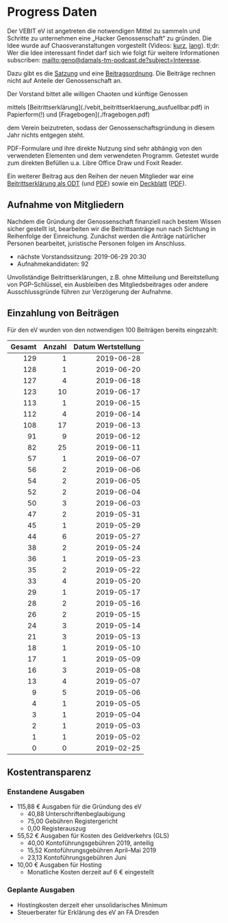 
# Progress Daten


Der VEBIT eV ist angetreten die notwendigen Mittel zu sammeln und
Schritte zu unternehmen eine „Hacker Genossenschaft“ zu gründen.
Die Idee wurde auf Chaosveranstaltungen vorgestellt
(Videos: [kurz](https://media.ccc.de/v/34c3-9256-lightning_talks_day_2#t=2721 "Lighningtalks Tag 2, 34c3"), [lang](https://media.ccc.de/v/35c3chaoswest-37-hacker-eg-genossenschaft-fr-chaosnahes-wirtschaften "ChaosWest, 35c3")).
tl;dr: Wer die Idee interessant findet darf sich wie folgt für weitere Informationen subscriben: <mailto:geno@damals-tm-podcast.de?subject=Interesse>.

Dazu gibt es die [Satzung] und eine [Beitragsordnung].
Die Beiträge rechnen nicht auf Anteile der Genossenschaft an.

Der Vorstand bittet alle willigen Chaoten und künftige Genossen
<!--**bis 17. Juni 2019**--> mittels [Beitrittserklärung](./vebit_beitrittserklaerung_ausfuellbar.pdf) in Papierform(!) und [Fragebogen](./fragebogen.pdf)
dem Verein beizutreten, sodass der Genossenschaftsgründung in
diesem Jahr nichts entgegen steht.

PDF-Formulare und ihre direkte Nutzung sind sehr abhängig von den
verwendeten Elementen und dem verwendeten Programm. Getestet wurde
zum direkten Befüllen u.a. Libre Office Draw und Foxit Reader.
  
Ein weiterer Beitrag aus den Reihen der neuen Mitglieder war eine
[Beitrittserklärung als ODT](./vebit_beitrittserklaerung_ausfuellbar.odt)
(und [PDF](./vebit_beitrittserklaerung_ausfuellbar.pdf)) sowie ein
[Deckblatt](./vebit_rueckadressblatt_ausfuellbar.odt)
([PDF](./vebit_rueckadressblatt_ausfuellbar.pdf)).

[Satzung]: https://git.vebit.xyz/vebit/wiki/src/branch/master/satzung.markdown
[Beitragsordnung]: https://git.vebit.xyz/vebit/wiki/src/branch/master/beitragsordnung.markdown

## Aufnahme von Mitgliedern

Nachdem die Gründung der Genossenschaft finanziell nach bestem Wissen
sicher gestellt ist, bearbeiten wir die Beitrittsanträge nun nach
Sichtung in Reihenfolge der Einreichung. Zunächst werden die Anträge
natürlicher Personen bearbeitet, juristische Personen folgen
im Anschluss.

* nächste Vorstandssitzung: 2019-06-29 20:30
* Aufnahmekandidaten: 92

Unvollständige Beitrittserklärungen, z.B. ohne Mitteilung und
Bereitstellung von PGP-Schlüssel, ein Ausbleiben des Mitgliedsbeitrages
oder andere Ausschlussgründe führen zur Verzögerung der Aufnahme.

## Einzahlung von Beiträgen
 
Für den eV wurden von den notwendigen 100 Beiträgen bereits eingezahlt:

Gesamt | Anzahl | Datum Wertstellung
------:|-------:|------:
129 | 1 | 2019-06-28
128 | 1 | 2019-06-20
127 | 4 | 2019-06-18
123 |10 | 2019-06-17
113 | 1 | 2019-06-15
112 | 4 | 2019-06-14
108 |17 | 2019-06-13 
 91 | 9 | 2019-06-12
 82 |25 | 2019-06-11
 57 | 1 | 2019-06-07
 56 | 2 | 2019-06-06
 54 | 2 | 2019-06-05
 52 | 2 | 2019-06-04
 50 | 3 | 2019-06-03
 47 | 2 | 2019-05-31
 45 | 1 | 2019-05-29
 44 | 6 | 2019-05-27
 38 | 2 | 2019-05-24
 36 | 1 | 2019-05-23
 35 | 2 | 2019-05-22
 33 | 4 | 2019-05-20
 29 | 1 | 2019-05-17
 28 | 2 | 2019-05-16
 26 | 2 | 2019-05-15
 24 | 3 | 2019-05-14
 21 | 3 | 2019-05-13
 18 | 1 | 2019-05-10
 17 | 1 | 2019-05-09
 16 | 3 | 2019-05-08
 13 | 4 | 2019-05-07
  9 | 5 | 2019-05-06
  4 | 1 | 2019-05-05
  3 | 1 | 2019-05-04
  2 | 1 | 2019-05-03
  1 | 1 | 2019-05-02
  0 | 0 | 2019-02-25

<!--
* Davon Zahlungen ohne Beitrittsantrag: 24
* Dazu Beitrittserklärungen ohne Zahlungseingang: 7
-->
## Kostentransparenz

### Enstandene Ausgaben

* 115,88 € Ausgaben für die Gründung des eV
  + 40,88 Unterschriftenbeglaubigung
  + 75,00 Gebühren Registergericht
  + 0,00 Registerauszug
* 55,52 € Ausgaben für Kosten des Geldverkehrs (GLS)
  + 40,00 Kontoführungsgebühren 2019, anteilig
  + 15,52 Kontoführungsgebühren April–Mai 2019
  + 23,13 Kontoführungsgebühren Juni
* 10,00 € Ausgaben für Hosting
  + Monatliche Kosten derzeit auf 6 € eingestellt

### Geplante Ausgaben

* Hostingkosten derzeit eher unsolidarisches Minimum
* Steuerberater für Erklärung des eV an FA Dresden
